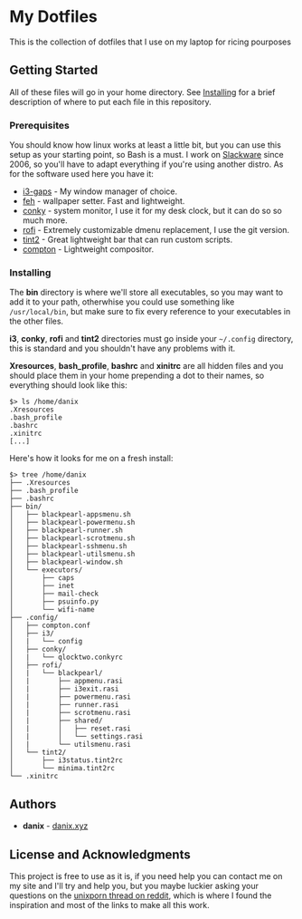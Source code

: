 # My Dotfiles

This is the collection of dotfiles that I use on my laptop for ricing pourposes

## Getting Started

All of these files will go in your home directory. See [Installing](#installing) for a brief description of where to put each file in this repository.

### Prerequisites

You should know how linux works at least a little bit, but you can use this setup as your starting point, so Bash is a must.
I work on [Slackware](http://www.slackware.com/) since 2006, so you'll have to adapt everything if you're using another distro. As for the software used here you have it:

* [i3-gaps](https://github.com/Airblader/i3) - My window manager of choice.
* [feh](https://feh.finalrewind.org/) - wallpaper setter. Fast and lightweight.
* [conky](https://github.com/brndnmtthws/conky) - system monitor, I use it for my desk clock, but it can do so so much more.
* [rofi](https://github.com/davatorium/rofi) - Extremely customizable dmenu replacement, I use the git version.
* [tint2](https://gitlab.com/o9000/tint2) - Great lightweight bar that can run custom scripts.
* [compton](https://github.com/chjj/compton) - Lightweight compositor.

### Installing

The **bin** directory is where we'll store all executables, so you may want to add it to your path, otherwhise you could use something like `/usr/local/bin`, but make sure to fix every reference to your executables in the other files.

**i3**, **conky**, **rofi** and **tint2** directories must go inside your `~/.config` directory, this is standard and you shouldn't have any problems with it.

**Xresources**, **bash_profile**, **bashrc** and **xinitrc** are all hidden files and you should place them in your home prepending a dot to their names, so everything should look like this:
```
$> ls /home/danix
.Xresources
.bash_profile
.bashrc
.xinitrc
[...]
```
Here's how it looks for me on a fresh install:
```
$> tree /home/danix
├── .Xresources
├── .bash_profile
├── .bashrc
├── bin/
│   ├── blackpearl-appsmenu.sh
│   ├── blackpearl-powermenu.sh
│   ├── blackpearl-runner.sh
│   ├── blackpearl-scrotmenu.sh
│   ├── blackpearl-sshmenu.sh
│   ├── blackpearl-utilsmenu.sh
│   ├── blackpearl-window.sh
│   └── executors/
│       ├── caps
│       ├── inet
│       ├── mail-check
│       ├── psuinfo.py
│       └── wifi-name
├── .config/
│   ├── compton.conf
│   ├── i3/
│   |   └── config
│   ├── conky/
│   |   └── qlocktwo.conkyrc
│   ├── rofi/
│   |   └── blackpearl/
│   |       ├── appmenu.rasi
│   |       ├── i3exit.rasi
│   |       ├── powermenu.rasi
│   |       ├── runner.rasi
│   |       ├── scrotmenu.rasi
│   |       ├── shared/
│   |       │   ├── reset.rasi
│   |       │   └── settings.rasi
│   |       └── utilsmenu.rasi
│   └── tint2/
│       ├── i3status.tint2rc
│       └── minima.tint2rc
└── .xinitrc
```

## Authors

* **danix** - [danix.xyz](https://danix.xyz)

## License and Acknowledgments

This project is free to use as it is, if you need help you can contact me on my site and I'll try and help you, but you maybe luckier asking your questions on the [unixporn thread on reddit](https://www.reddit.com/r/unixporn/), which is where I found the inspiration and most of the links to make all this work. 
